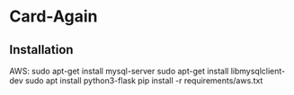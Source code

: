 # Card-Again

## Installation
AWS:
sudo apt-get install mysql-server
sudo apt-get install libmysqlclient-dev
sudo apt install python3-flask
pip install -r requirements/aws.txt
